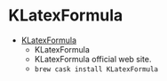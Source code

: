 # KLatexFormula
- [KLatexFormula](https://klatexformula.sourceforge.io/)
  -  KLatexFormula
  - KLatexFormula official web site.
  - `brew cask install KLatexFormula`
